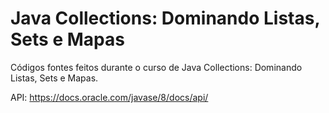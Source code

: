 # Java Collections: Dominando Listas, Sets e Mapas
Códigos fontes feitos durante o curso de Java Collections: Dominando Listas, Sets e Mapas.

API: https://docs.oracle.com/javase/8/docs/api/
